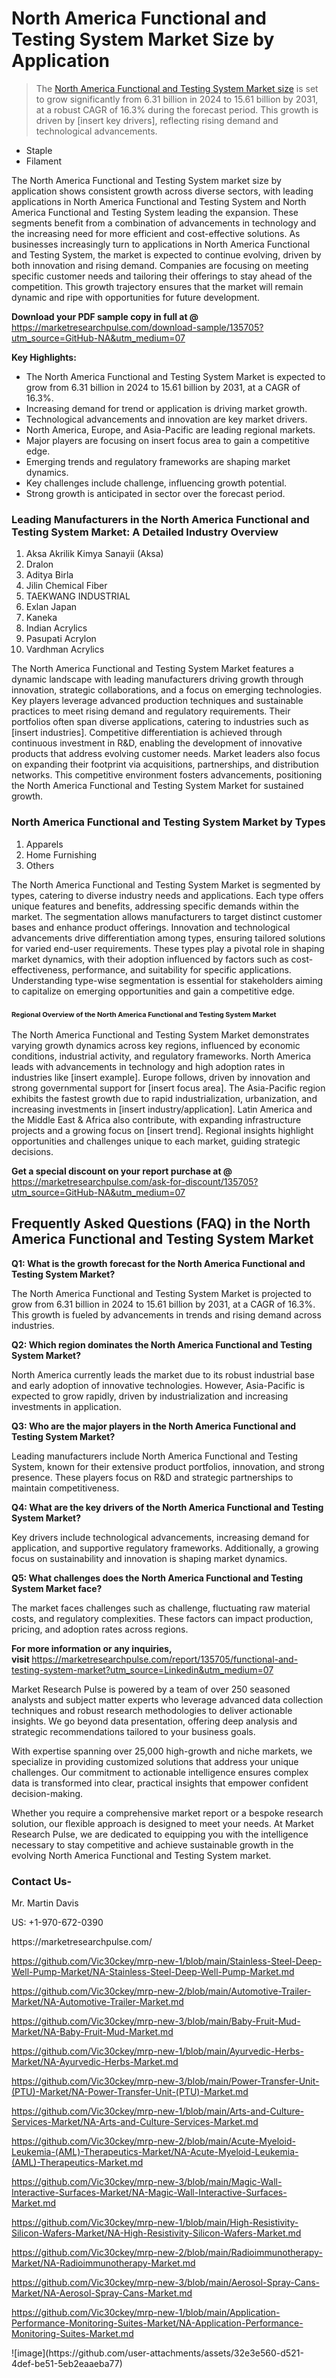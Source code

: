 <h1>North America Functional and Testing System Market&nbsp;Size by Application</h1><blockquote><p>The <a href="https://marketresearchpulse.com/download-sample/135705?utm_source=GitHub-NA&amp;utm_medium=07">North America Functional and Testing System Market size</a> is set to grow significantly from 6.31 billion in 2024 to 15.61 billion by 2031, at a robust CAGR of 16.3% during the forecast period. This growth is driven by [insert key drivers], reflecting rising demand and technological advancements.</p></blockquote><ul><li>Staple<li> Filament</li></ul><p>The North America Functional and Testing System market size by application shows consistent growth across diverse sectors, with leading applications in North America Functional and Testing System and North America Functional and Testing System leading the expansion. These segments benefit from a combination of advancements in technology and the increasing need for more efficient and cost-effective solutions. As businesses increasingly turn to applications in North America Functional and Testing System, the market is expected to continue evolving, driven by both innovation and rising demand. Companies are focusing on meeting specific customer needs and tailoring their offerings to stay ahead of the competition. This growth trajectory ensures that the market will remain dynamic and ripe with opportunities for future development.</p><p><strong>Download your PDF sample copy in full at @ </strong><a href="https://marketresearchpulse.com/download-sample/135705?utm_source=GitHub-NA&amp;utm_medium=07">https://marketresearchpulse.com/download-sample/135705?utm_source=GitHub-NA&amp;utm_medium=07</a></p><p><strong>Key Highlights: </strong></p><ul><li>The North America Functional and Testing System Market is expected to grow from 6.31 billion in 2024 to 15.61 billion by 2031, at a CAGR of 16.3%.</li><li>Increasing demand for trend or application is driving market growth.</li><li>Technological advancements and innovation are key market drivers.</li><li>North America, Europe, and Asia-Pacific are leading regional markets.</li><li>Major players are focusing on insert focus area to gain a competitive edge.</li><li>Emerging trends and regulatory frameworks are shaping market dynamics.</li><li>Key challenges include challenge, influencing growth potential.</li><li>Strong growth is anticipated in sector over the forecast period.</li></ul><h3>Leading Manufacturers in the North America Functional and Testing System Market: A Detailed Industry Overview</h3><ol><li>Aksa Akrilik Kimya Sanayii (Aksa)</li><li>Dralon</li><li>Aditya Birla</li><li>Jilin Chemical Fiber</li><li>TAEKWANG INDUSTRIAL</li><li>Exlan Japan</li><li>Kaneka</li><li>Indian Acrylics</li><li>Pasupati Acrylon</li><li>Vardhman Acrylics</li></ol><div class="flex max-w-full flex-col flex-grow"><div class="min-h-8 text-message flex w-full flex-col items-end gap-2 whitespace-normal break-words [.text-message+&amp;]:mt-5" dir="auto" data-message-author-role="assistant" data-message-id="fd8432e4-4910-450d-b182-61b7bfb0a01f" data-message-model-slug="gpt-4o"><div class="flex w-full flex-col gap-1 empty:hidden first:pt-[3px]"><div class="markdown prose w-full break-words dark:prose-invert light"><p>The North America Functional and Testing System Market features a dynamic landscape with leading manufacturers driving growth through innovation, strategic collaborations, and a focus on emerging technologies. Key players leverage advanced production techniques and sustainable practices to meet rising demand and regulatory requirements. Their portfolios often span diverse applications, catering to industries such as [insert industries]. Competitive differentiation is achieved through continuous investment in R&amp;D, enabling the development of innovative products that address evolving customer needs. Market leaders also focus on expanding their footprint via acquisitions, partnerships, and distribution networks. This competitive environment fosters advancements, positioning the North America Functional and Testing System Market for sustained growth.</p></div></div></div></div><h3>North America Functional and Testing System Market by Types</h3><ol><li>Apparels<li> Home Furnishing<li> Others</li></ol><div class="flex max-w-full flex-col flex-grow"><div class="min-h-8 text-message flex w-full flex-col items-end gap-2 whitespace-normal break-words [.text-message+&amp;]:mt-5" dir="auto" data-message-author-role="assistant" data-message-id="084470be-0bb7-4664-bddf-5156b4f41249" data-message-model-slug="gpt-4o-mini"><div class="flex w-full flex-col gap-1 empty:hidden first:pt-[3px]"><div class="markdown prose w-full break-words dark:prose-invert light"><p>The North America Functional and Testing System Market is segmented by types, catering to diverse industry needs and applications. Each type offers unique features and benefits, addressing specific demands within the market. The segmentation allows manufacturers to target distinct customer bases and enhance product offerings. Innovation and technological advancements drive differentiation among types, ensuring tailored solutions for varied end-user requirements. These types play a pivotal role in shaping market dynamics, with their adoption influenced by factors such as cost-effectiveness, performance, and suitability for specific applications. Understanding type-wise segmentation is essential for stakeholders aiming to capitalize on emerging opportunities and gain a competitive edge.</p></div></div></div></div><h3><span style="font-size: 11px;">Regional Overview of the North America Functional and Testing System Market</span></h3><div class="flex max-w-full flex-col flex-grow"><div class="min-h-8 text-message flex w-full flex-col items-end gap-2 whitespace-normal break-words [.text-message+&amp;]:mt-5" dir="auto" data-message-author-role="assistant" data-message-id="e9038762-ce64-4e30-91c9-9bd413514231" data-message-model-slug="gpt-4o-mini"><div class="flex w-full flex-col gap-1 empty:hidden first:pt-[3px]"><div class="markdown prose w-full break-words dark:prose-invert light"><p>The North America Functional and Testing System Market demonstrates varying growth dynamics across key regions, influenced by economic conditions, industrial activity, and regulatory frameworks. North America leads with advancements in technology and high adoption rates in industries like [insert example]. Europe follows, driven by innovation and strong governmental support for [insert focus area]. The Asia-Pacific region exhibits the fastest growth due to rapid industrialization, urbanization, and increasing investments in [insert industry/application]. Latin America and the Middle East &amp; Africa also contribute, with expanding infrastructure projects and a growing focus on [insert trend]. Regional insights highlight opportunities and challenges unique to each market, guiding strategic decisions.</p></div></div></div></div><p><strong>Get a special discount on your report purchase at @ </strong><a href="https://marketresearchpulse.com/ask-for-discount/135705?utm_source=GitHub-NA&amp;utm_medium=07">https://marketresearchpulse.com/ask-for-discount/135705?utm_source=GitHub-NA&amp;utm_medium=07</a></p><h2>Frequently Asked Questions (FAQ) in the North America Functional and Testing System Market</h2><p><strong>Q1: What is the growth forecast for the North America Functional and Testing System Market?</strong></p><p>The North America Functional and Testing System Market is projected to grow from 6.31 billion in 2024 to 15.61 billion by 2031, at a CAGR of 16.3%. This growth is fueled by advancements in trends and rising demand across industries.</p><p><strong>Q2: Which region dominates the North America Functional and Testing System Market?</strong></p><p>North America currently leads the market due to its robust industrial base and early adoption of innovative technologies. However, Asia-Pacific is expected to grow rapidly, driven by industrialization and increasing investments in application.</p><p><strong>Q3: Who are the major players in the North America Functional and Testing System Market?</strong></p><p>Leading manufacturers include North America Functional and Testing System, known for their extensive product portfolios, innovation, and strong presence. These players focus on R&amp;D and strategic partnerships to maintain competitiveness.</p><p><strong>Q4: What are the key drivers of the North America Functional and Testing System Market?</strong></p><p>Key drivers include technological advancements, increasing demand for application, and supportive regulatory frameworks. Additionally, a growing focus on sustainability and innovation is shaping market dynamics.</p><p><strong>Q5: What challenges does the North America Functional and Testing System Market face?</strong></p><p>The market faces challenges such as challenge, fluctuating raw material costs, and regulatory complexities. These factors can impact production, pricing, and adoption rates across regions.</p><p><strong>For more information or any inquiries, visit&nbsp;</strong><a href="https://marketresearchpulse.com/report/135705/functional-and-testing-system-market?utm_source=Linkedin&utm_medium=07">https://marketresearchpulse.com/report/135705/functional-and-testing-system-market?utm_source=Linkedin&utm_medium=07</a></p><p>Market Research Pulse is powered by a team of over 250 seasoned analysts and subject matter experts who leverage advanced data collection techniques and robust research methodologies to deliver actionable insights. We go beyond data presentation, offering deep analysis and strategic recommendations tailored to your business goals.</p><p>With expertise spanning over 25,000 high-growth and niche markets, we specialize in providing customized solutions that address your unique challenges. Our commitment to actionable intelligence ensures complex data is transformed into clear, practical insights that empower confident decision-making.</p><p>Whether you require a comprehensive market report or a bespoke research solution, our flexible approach is designed to meet your needs. At Market Research Pulse, we are dedicated to equipping you with the intelligence necessary to stay competitive and achieve sustainable growth in the evolving North America Functional and Testing System market.</p><h3><strong>Contact Us-</strong></h3><p>Mr. Martin Davis</p><p>US: +1-970-672-0390</p><p>https://marketresearchpulse.com/</p><p><a href="https://github.com/Vic30ckey/mrp-new-1/blob/main/Stainless-Steel-Deep-Well-Pump-Market/NA-Stainless-Steel-Deep-Well-Pump-Market.md">https://github.com/Vic30ckey/mrp-new-1/blob/main/Stainless-Steel-Deep-Well-Pump-Market/NA-Stainless-Steel-Deep-Well-Pump-Market.md</a></p><p><a href="https://github.com/Vic30ckey/mrp-new-2/blob/main/Automotive-Trailer-Market/NA-Automotive-Trailer-Market.md">https://github.com/Vic30ckey/mrp-new-2/blob/main/Automotive-Trailer-Market/NA-Automotive-Trailer-Market.md</a></p><p><a href="https://github.com/Vic30ckey/mrp-new-3/blob/main/Baby-Fruit-Mud-Market/NA-Baby-Fruit-Mud-Market.md">https://github.com/Vic30ckey/mrp-new-3/blob/main/Baby-Fruit-Mud-Market/NA-Baby-Fruit-Mud-Market.md</a></p><p><a href="https://github.com/Vic30ckey/mrp-new-1/blob/main/Ayurvedic-Herbs-Market/NA-Ayurvedic-Herbs-Market.md">https://github.com/Vic30ckey/mrp-new-1/blob/main/Ayurvedic-Herbs-Market/NA-Ayurvedic-Herbs-Market.md</a></p><p><a href="https://github.com/Vic30ckey/mrp-new-3/blob/main/Power-Transfer-Unit-(PTU)-Market/NA-Power-Transfer-Unit-(PTU)-Market.md">https://github.com/Vic30ckey/mrp-new-3/blob/main/Power-Transfer-Unit-(PTU)-Market/NA-Power-Transfer-Unit-(PTU)-Market.md</a></p><p><a href="https://github.com/Vic30ckey/mrp-new-1/blob/main/Arts-and-Culture-Services-Market/NA-Arts-and-Culture-Services-Market.md">https://github.com/Vic30ckey/mrp-new-1/blob/main/Arts-and-Culture-Services-Market/NA-Arts-and-Culture-Services-Market.md</a></p><p><a href="https://github.com/Vic30ckey/mrp-new-2/blob/main/Acute-Myeloid-Leukemia-(AML)-Therapeutics-Market/NA-Acute-Myeloid-Leukemia-(AML)-Therapeutics-Market.md">https://github.com/Vic30ckey/mrp-new-2/blob/main/Acute-Myeloid-Leukemia-(AML)-Therapeutics-Market/NA-Acute-Myeloid-Leukemia-(AML)-Therapeutics-Market.md</a></p><p><a href="https://github.com/Vic30ckey/mrp-new-3/blob/main/Magic-Wall-Interactive-Surfaces-Market/NA-Magic-Wall-Interactive-Surfaces-Market.md">https://github.com/Vic30ckey/mrp-new-3/blob/main/Magic-Wall-Interactive-Surfaces-Market/NA-Magic-Wall-Interactive-Surfaces-Market.md</a></p><p><a href="https://github.com/Vic30ckey/mrp-new-1/blob/main/High-Resistivity-Silicon-Wafers-Market/NA-High-Resistivity-Silicon-Wafers-Market.md">https://github.com/Vic30ckey/mrp-new-1/blob/main/High-Resistivity-Silicon-Wafers-Market/NA-High-Resistivity-Silicon-Wafers-Market.md</a></p><p><a href="https://github.com/Vic30ckey/mrp-new-2/blob/main/Radioimmunotherapy-Market/NA-Radioimmunotherapy-Market.md">https://github.com/Vic30ckey/mrp-new-2/blob/main/Radioimmunotherapy-Market/NA-Radioimmunotherapy-Market.md</a></p><p><a href="https://github.com/Vic30ckey/mrp-new-3/blob/main/Aerosol-Spray-Cans-Market/NA-Aerosol-Spray-Cans-Market.md">https://github.com/Vic30ckey/mrp-new-3/blob/main/Aerosol-Spray-Cans-Market/NA-Aerosol-Spray-Cans-Market.md</a></p><p><a href="https://github.com/Vic30ckey/mrp-new-1/blob/main/Application-Performance-Monitoring-Suites-Market/NA-Application-Performance-Monitoring-Suites-Market.md">https://github.com/Vic30ckey/mrp-new-1/blob/main/Application-Performance-Monitoring-Suites-Market/NA-Application-Performance-Monitoring-Suites-Market.md</a></p>
![image](https://github.com/user-attachments/assets/32e3e560-d521-4def-be51-5eb2eaaeba77)
